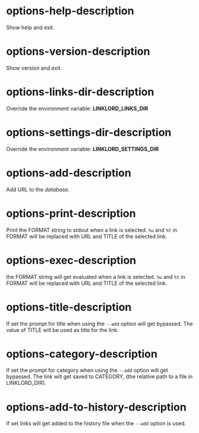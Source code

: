 # options-help-description
Show help and exit.

# options-version-description
Show version and exit.

# options-links-dir-description
Override the environment variable: **LINKLORD_LINKS_DIR**

# options-settings-dir-description
Override the environment variable: **LINKLORD_SETTINGS_DIR**

# options-add-description
Add URL to the *database*. 

# options-print-description
Print the FORMAT string to stdout when a link is selected. 
`%u` and `%t` in FORMAT will be replaced with URL and TITLE of the selected link.

# options-exec-description
the FORMAT string will get evaluated when a link is selected. 
`%u` and `%t` in FORMAT will be replaced with URL and TITLE of the selected link.

# options-title-description
If set the prompt for title when using the `--add` option will get bypassed. 
The value of TITLE will be used as title for the link.

# options-category-description
If set the prompt for category when using the `--add` option will get bypassed.
The link will get saved to CATEGORY, (the relative path to a file in LINKLORD_DIR).

# options-add-to-history-description
If set links will get added to the history file when the `--add` option is used.


